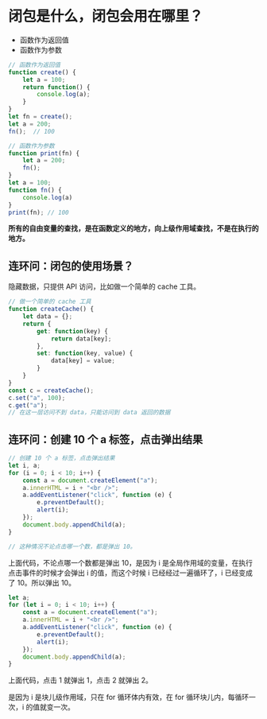 # 闭包是什么，闭包会用在哪里？

- 函数作为返回值
- 函数作为参数

```javascript
// 函数作为返回值
function create() {
    let a = 100;
    return function() {
        console.log(a);
    }
}
let fn = create();
let a = 200;
fn();  // 100
```

```javascript
// 函数作为参数
function print(fn) {
    let a = 200;
    fn();
}
let a = 100;
function fn() {
    console.log(a)
}
print(fn); // 100
```

**所有的自由变量的查找，是在函数定义的地方，向上级作用域查找，不是在执行的地方。**

## 连环问：闭包的使用场景？

隐藏数据，只提供 API 访问，比如做一个简单的 cache 工具。

```javascript
// 做一个简单的 cache 工具
function createCache() {
    let data = {};
    return {
        get: function(key) {
            return data[key];
        },
        set: function(key, value) {
            data[key] = value;
        }
    }
}
const c = createCache();
c.set("a", 100);
c.get("a");
// 在这一层访问不到 data，只能访问到 data 返回的数据
```

## 连环问：创建 10 个 a 标签，点击弹出结果

```javascript
// 创建 10 个 a 标签，点击弹出结果
let i, a;
for (i = 0; i < 10; i++) {
    const a = document.createElement("a");
    a.innerHTML = i + "<br />";
    a.addEventListener("click", function (e) {
        e.preventDefault();
        alert(i);
    });
    document.body.appendChild(a);
}

// 这种情况不论点击哪一个数，都是弹出 10。
```

上面代码，不论点哪一个数都是弹出 10，是因为 i 是全局作用域的变量，在执行点击事件的时候才会弹出 i 的值，而这个时候 i 已经经过一遍循环了，i 已经变成了 10。所以弹出 10。

```javascript
let a;
for (let i = 0; i < 10; i++) {
    const a = document.createElement("a");
    a.innerHTML = i + "<br />";
    a.addEventListener("click", function (e) {
        e.preventDefault();
        alert(i);
    });
    document.body.appendChild(a);
}
```

上面代码，点击 1 就弹出 1，点击 2 就弹出 2。

是因为 i 是块儿级作用域，只在 for 循环体内有效，在 for 循环块儿内，每循环一次，i 的值就变一次。
